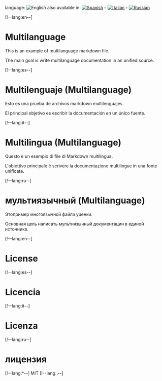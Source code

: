 ﻿<!--multilang v0 en:multilanguage.md es:multilenguaje.md it:multilingua.md ru:мультиязычный.md -->
<!--multilang buttons -->
language: ![English](https://github.com/codenautas/multilang/blob/master/img/lang-en.png)
also available in:
[![Spanish](https://github.com/codenautas/multilang/blob/master/img/lang-es.png)](multilenguaje.md) - 
[![Italian](https://github.com/codenautas/multilang/blob/master/img/lang-it.png)](multilingua.md) -
[![Russian](https://github.com/codenautas/multilang/blob/master/img/lang-ru.png)](мультиязычный.md)

[!--lang:en--]
# Multilanguage

This is an example of multilanguage markdown file.

The main goal is write multilanguage documentation in an unified source.

[!--lang:es--]
# Multilenguaje (Multilanguage)

Esto es una prueba de archivos markdown multilenguajes.

El principal objetivo es escribir la documentación en un único fuente.

[!--lang:it--]
# Multilingua (Multilanguage)

Questo è un esempio di file di Markdown multilingua.

L'obiettivo principale è scrivere la documentazione multilingue in una fonte unificata.

[!--lang:ru--]
# мультиязычный (Multilanguage)

Этопример многоязычной файла уценки.

Основная цель написать мультиязычный документации в единой источника.

[!--lang:en--]
# License

[!--lang:es--]
# Licencia

[!--lang:it--]
# Licenza

[!--lang:ru--]
# лицензия

[!--lang:*--]
MIT
[!--lang:.--]
